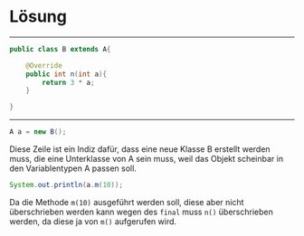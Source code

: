 # Lösung
***

````java
public class B extends A{

    @Override
    public int n(int a){
        return 3 * a;
    }

}
````

***

````java
A a = new B();
````

Diese Zeile ist ein Indiz dafür, dass eine neue Klasse B erstellt werden muss, die eine
Unterklasse von A sein muss, weil das Objekt scheinbar in den Variablentypen A passen soll.

````java
System.out.println(a.m(10));
````

Da die Methode `m(10)` ausgeführt werden soll, diese aber nicht überschrieben werden kann
wegen des `final` muss `n()` überschrieben werden, da diese ja von `m()` aufgerufen wird.
